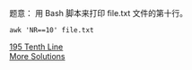 题意：
用 Bash 脚本来打印 file.txt 文件的第十行。

```
awk 'NR==10' file.txt
```

[195 Tenth Line](https://leetcode.com/problems/tenth-line/description/)  
[More Solutions](https://www.cnblogs.com/grandyang/p/5376902.html)
